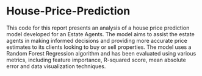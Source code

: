 # House-Price-Prediction
This code for this report presents an analysis of a house price prediction model developed for an Estate Agents. The model aims to assist the estate agents in making informed decisions and providing more accurate price estimates to its clients looking to buy or sell properties. The model uses a Random Forest Regression algorithm and has been evaluated using various metrics, including feature importance, R-squared score, mean absolute error and data visualization techniques. 
